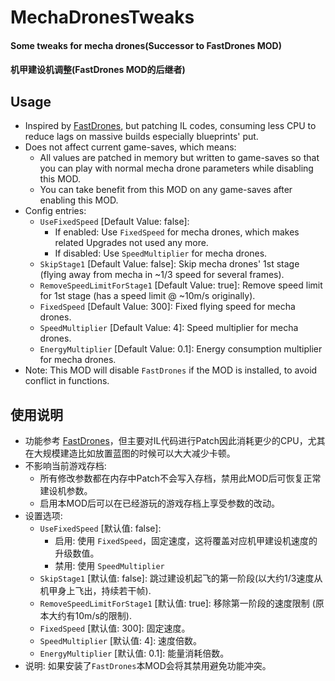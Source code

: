 # MechaDronesTweaks

#### Some tweaks for mecha drones(Successor to FastDrones MOD)
#### 机甲建设机调整(FastDrones MOD的后继者)

## Usage
* Inspired by [FastDrones](https://dsp.thunderstore.io/package/dkoppstein/FastDrones/), but patching IL codes, consuming less CPU to reduce lags on massive builds especially blueprints' put.
* Does not affect current game-saves, which means:
  * All values are patched in memory but written to game-saves so that you can play with normal mecha drone parameters while disabling this MOD.
  * You can take benefit from this MOD on any game-saves after enabling this MOD.
* Config entries:
  * `UseFixedSpeed` [Default Value: false]:
    * If enabled: Use `FixedSpeed` for mecha drones, which makes related Upgrades not used any more.
    * If disabled: Use `SpeedMultiplier` for mecha drones.
  * `SkipStage1` [Default Value: false]: Skip mecha drones' 1st stage (flying away from mecha in ~1/3 speed for several frames).
  * `RemoveSpeedLimitForStage1` [Default Value: true]: Remove speed limit for 1st stage (has a speed limit @ ~10m/s originally).
  * `FixedSpeed` [Default Value: 300]: Fixed flying speed for mecha drones.
  * `SpeedMultiplier` [Default Value: 4]: Speed multiplier for mecha drones.
  * `EnergyMultiplier` [Default Value: 0.1]: Energy consumption multiplier for mecha drones.
* Note: This MOD will disable `FastDrones` if the MOD is installed, to avoid conflict in functions.

## 使用说明
* 功能参考 [FastDrones](https://dsp.thunderstore.io/package/dkoppstein/FastDrones/)，但主要对IL代码进行Patch因此消耗更少的CPU，尤其在大规模建造比如放置蓝图的时候可以大大减少卡顿。
* 不影响当前游戏存档:
    * 所有修改参数都在内存中Patch不会写入存档，禁用此MOD后可恢复正常建设机参数。
    * 启用本MOD后可以在已经游玩的游戏存档上享受参数的改动。
* 设置选项:
    * `UseFixedSpeed` [默认值: false]:
        * 启用: 使用 `FixedSpeed`，固定速度，这将覆盖对应机甲建设机速度的升级数值。
        * 禁用: 使用 `SpeedMultiplier`
    * `SkipStage1` [默认值: false]: 跳过建设机起飞的第一阶段(以大约1/3速度从机甲身上飞出，持续若干帧).
    * `RemoveSpeedLimitForStage1` [默认值: true]: 移除第一阶段的速度限制 (原本大约有10m/s的限制).
    * `FixedSpeed` [默认值: 300]: 固定速度。
    * `SpeedMultiplier` [默认值: 4]: 速度倍数。
    * `EnergyMultiplier` [默认值: 0.1]: 能量消耗倍数。
* 说明: 如果安装了`FastDrones`本MOD会将其禁用避免功能冲突。
